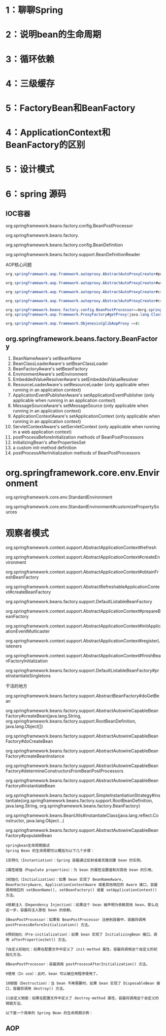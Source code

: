 # 1：聊聊Spring

# 2：说明bean的生命周期

# 3：循环依赖

# 4：三级缓存

# 5：FactoryBean和BeanFactory

# 4：ApplicationContext和BeanFactory的区别

# 5：设计模式

# 6：spring 源码

## IOC容器

org.springframework.beans.factory.config.BeanPostProcessor

org.springframework.beans.factory.

org.springframework.beans.factory.config.BeanDefinition

org.springframework.beans.factory.support.BeanDefinitionReader



AOP核心问题

```java
org.springframework.aop.framework.autoproxy.AbstractAutoProxyCreator#postProcessAfterInitialization==》

org.springframework.aop.framework.autoproxy.AbstractAutoProxyCreator#wrapIfNecessary==》

org.springframework.aop.framework.autoproxy.AbstractAutoProxyCreator#createProxy==》

org.springframework.aop.framework.autoproxy.AbstractAutoProxyCreator#createProxy==》

org.springframework.beans.factory.config.BeanPostProcessor==》org.springframework.aop.framework.autoproxy.AbstractAutoProxyCreator#createProxy==》
org.springframework.aop.framework.ProxyFactory#getProxy(java.lang.ClassLoader)==》org.springframework.aop.framework.ProxyCreatorSupport#createAopProxy==》org.springframework.aop.framework.AopProxyFactory#createAopProxy==》org.springframework.aop.framework.DefaultAopProxyFactory#createAopProxy==》org.springframework.aop.framework.JdkDynamicAopProxy   ==》1

org.springframework.aop.framework.ObjenesisCglibAopProxy ==》2
```

## org.springframework.beans.factory.BeanFactory

1. BeanNameAware's setBeanName
2. BeanClassLoaderAware's setBeanClassLoader
3. BeanFactoryAware's setBeanFactory
4. EnvironmentAware's setEnvironment
5. EmbeddedValueResolverAware's setEmbeddedValueResolver
6. ResourceLoaderAware's setResourceLoader (only applicable when running in an application context)
7. ApplicationEventPublisherAware's setApplicationEventPublisher (only applicable when running in an application context)
8. MessageSourceAware's setMessageSource (only applicable when running in an application context)
9. ApplicationContextAware's setApplicationContext (only applicable when running in an application context)
10. ServletContextAware's setServletContext (only applicable when running in a web application context)
11. postProcessBeforeInitialization methods of BeanPostProcessors
12. InitializingBean's afterPropertiesSet
13. a custom init-method definition
14. postProcessAfterInitialization methods of BeanPostProcessors

# org.springframework.core.env.Environment

org.springframework.core.env.StandardEnvironment

org.springframework.core.env.StandardEnvironment#customizePropertySources



# 观察者模式



org.springframework.context.support.AbstractApplicationContext#refresh

org.springframework.context.support.AbstractApplicationContext#createEnvironment

org.springframework.context.support.AbstractApplicationContext#obtainFreshBeanFactory

org.springframework.context.support.AbstractRefreshableApplicationContext#createBeanFactory

org.springframework.beans.factory.support.DefaultListableBeanFactory

org.springframework.context.support.AbstractApplicationContext#prepareBeanFactory

org.springframework.context.support.AbstractApplicationContext#initApplicationEventMulticaster

org.springframework.context.support.AbstractApplicationContext#registerListeners



org.springframework.context.support.AbstractApplicationContext#finishBeanFactoryInitialization

org.springframework.beans.factory.support.DefaultListableBeanFactory#preInstantiateSingletons



干活的地方

org.springframework.beans.factory.support.AbstractBeanFactory#doGetBean



org.springframework.beans.factory.support.AbstractAutowireCapableBeanFactory#createBean(java.lang.String, org.springframework.beans.factory.support.RootBeanDefinition, java.lang.Object[])

org.springframework.beans.factory.support.AbstractAutowireCapableBeanFactory#doCreateBean

org.springframework.beans.factory.support.AbstractAutowireCapableBeanFactory#createBeanInstance

org.springframework.beans.factory.support.AbstractAutowireCapableBeanFactory#determineConstructorsFromBeanPostProcessors

org.springframework.beans.factory.support.AbstractAutowireCapableBeanFactory#instantiateBean

org.springframework.beans.factory.support.SimpleInstantiationStrategy#instantiate(org.springframework.beans.factory.support.RootBeanDefinition, java.lang.String, org.springframework.beans.factory.BeanFactory)



org.springframework.beans.BeanUtils#instantiateClass(java.lang.reflect.Constructor<T>, java.lang.Object...)





org.springframework.beans.factory.support.AbstractAutowireCapableBeanFactory#populateBean

```
springbean生命周期面试
Spring Bean 的生命周期可以概括为以下几个步骤：

1实例化（Instantiation）：Spring 容器通过反射或者克隆创建 bean 的实例。

2属性赋值（Populate properties）：为 bean 的属性设置值和对其他 bean 的引用。

3初始化（Initialization）：如果 bean 实现了 BeanNameAware, BeanFactoryAware, ApplicationContextAware 或者其他相应的 Aware 接口，容器调用相应的 setBeanName(), setBeanFactory() 或者 setApplicationContext() 方法。

4依赖注入（Dependency Injection）：如果这个 bean 被声明为依赖其他 bean，那么在这一步，容器将注入那些 bean 的依赖。

5BeanPostProcessor：如果有 BeanPostProcessor 注册到容器中，容器将调用 postProcessBeforeInitialization() 方法。

6预初始化（Pre-initialization）：如果 bean 实现了 InitializingBean 接口，调用 afterPropertiesSet() 方法。

7自定义初始化：如果在配置文件中定义了 init-method 属性，容器将调用这个自定义的初始化方法。

8BeanPostProcessor：容器调用 postProcessAfterInitialization() 方法。

9使用（In use）：此时，bean 可以被应用程序使用了。

10销毁（Destruction）：当 bean 不再需要时，如果 bean 实现了 DisposableBean 接口，容器将调用 destroy() 方法。

11自定义销毁：如果在配置文件中定义了 destroy-method 属性，容器将调用这个自定义的销毁方法。

以下是一个简单的 Spring Bean 的生命周期示例：
```



## AOP



